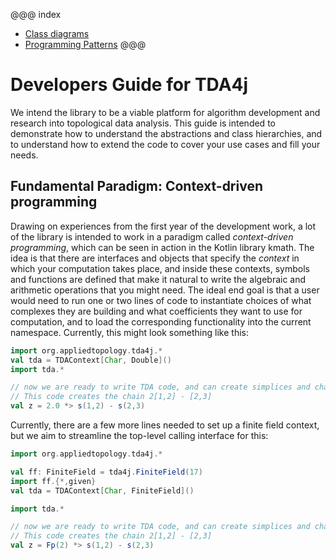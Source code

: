 @@@ index
* [Class diagrams](class-diagrams.md)
* [Programming Patterns](patterns.md)
@@@

# Developers Guide for TDA4j

We intend the library to be a viable platform for algorithm development and research into topological data analysis.
This guide is intended to demonstrate how to understand the abstractions and class hierarchies, and to understand how
to extend the code to cover your use cases and fill your needs.

## Fundamental Paradigm: Context-driven programming

Drawing on experiences from the first year of the development work, a lot of the library is intended to work in a
paradigm called _context-driven programming_, which can be seen in action in the Kotlin library kmath.
The idea is that there are interfaces and objects that specify the _context_ in which your computation takes place,
and inside these contexts, symbols and functions are defined that make it natural to write the algebraic and arithmetic
operations that you might need.
The ideal end goal is that a user would need to run one or two lines of code to instantiate choices of what complexes
they are building and what coefficients they want to use for computation, and to load the corresponding functionality
into the current namespace.
Currently, this might look something like this:

```scala 3
import org.appliedtopology.tda4j.*
val tda = TDAContext[Char, Double]()
import tda.*

// now we are ready to write TDA code, and can create simplices and chains easily
// This code creates the chain 2[1,2] - [2,3]
val z = 2.0 *> s(1,2) - s(2,3)
```

Currently, there are a few more lines needed to set up a finite field context, but we aim to streamline the
top-level calling interface for this:

```scala 3
import org.appliedtopology.tda4j.*

val ff: FiniteField = tda4j.FiniteField(17)
import ff.{*,given}
val tda = TDAContext[Char, FiniteField]()

import tda.*

// now we are ready to write TDA code, and can create simplices and chains easily
// This code creates the chain 2[1,2] - [2,3]
val z = Fp(2) *> s(1,2) - s(2,3)
```
